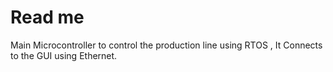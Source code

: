 # Read me 
Main Microcontroller to control the production line using RTOS , It Connects to the GUI using Ethernet.